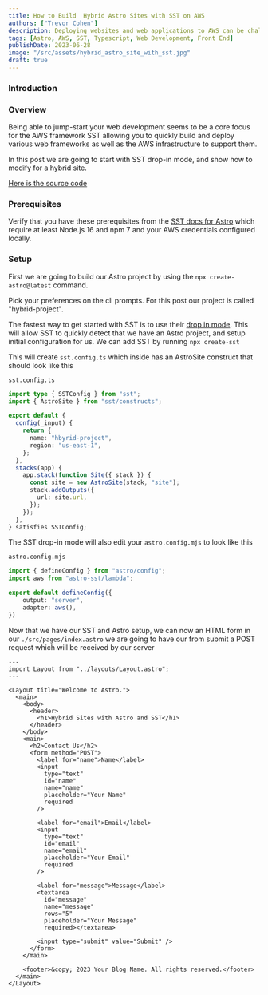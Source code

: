 ```yaml
---
title: How to Build  Hybrid Astro Sites with SST on AWS
authors: ["Trevor Cohen"]
description: Deploying websites and web applications to AWS can be challenging and SST helps with that.  
tags: [Astro, AWS, SST, Typescript, Web Development, Front End]
publishDate: 2023-06-28
image: "/src/assets/hybrid_astro_site_with_sst.jpg"
draft: true
---
```


### Introduction

### Overview

Being able to jump-start your web development seems to be a core focus for the AWS framework SST allowing you to quickly build and deploy various web frameworks as well as the AWS infrastructure to support them.

In this post we are going to start with SST drop-in mode, and show how to modify for a hybrid site.

[Here is the source code ](https://github.com/Start-Serverless/AstroSST)
### Prerequisites
 
 Verify that you have these  prerequisites from the [SST docs for Astro](https://docs.sst.dev/start/astro#prerequisites) which require at least Node.js 16 and npm 7 and your AWS credentials configured locally.
 ### Setup

First we are going to build our Astro project by using the `npx create-astro@latest` command.   

Pick your preferences on the cli prompts.  For this post our project is called "hybrid-project".

The fastest way to get started with SST is to use their [drop in mode](https://docs.sst.dev/what-is-sst#drop-in-mode).  This will allow SST to quickly detect that we have an Astro project, and setup initial configuration for us.  We can add SST by running `npx create-sst`

This will create `sst.config.ts` which inside has an AstroSite construct that should look like this

`sst.config.ts`
```ts 
import type { SSTConfig } from "sst";
import { AstroSite } from "sst/constructs";

export default {
  config(_input) {
    return {
      name: "hbyrid-project",
      region: "us-east-1",
    };
  },
  stacks(app) {
    app.stack(function Site({ stack }) {
      const site = new AstroSite(stack, "site");
      stack.addOutputs({
        url: site.url,
      });
    });
  },
} satisfies SSTConfig;
```

The SST drop-in mode will also edit your `astro.config.mjs` to look like this

`astro.config.mjs`
```ts
import { defineConfig } from "astro/config";
import aws from "astro-sst/lambda";

export default defineConfig({
	output: "server",
	adapter: aws(),
})
```


Now that we have our SST and Astro setup, we can now an HTML form in our `./src/pages/index.astro` we are going to have our from submit a POST request which will be received by our server
```astro
---
import Layout from "../layouts/Layout.astro";
---

<Layout title="Welcome to Astro.">
  <main>
    <body>
      <header>
        <h1>Hybrid Sites with Astro and SST</h1>
      </header>
    </body>
    <main>
      <h2>Contact Us</h2>
      <form method="POST">
        <label for="name">Name</label>
        <input
          type="text"
          id="name"
          name="name"
          placeholder="Your Name"
          required
        />

        <label for="email">Email</label>
        <input
          type="text"
          id="email"
          name="email"
          placeholder="Your Email"
          required
        />

        <label for="message">Message</label>
        <textarea
          id="message"
          name="message"
          rows="5"
          placeholder="Your Message"
          required></textarea>

        <input type="submit" value="Submit" />
      </form>
    </main>

    <footer>&copy; 2023 Your Blog Name. All rights reserved.</footer>
  </main>
</Layout>
```